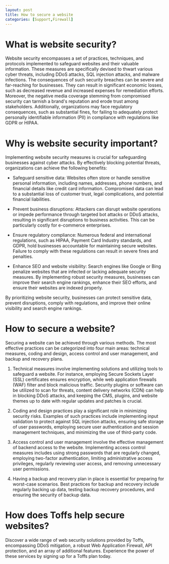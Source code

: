 ```yaml
---
layout: post
title: How to secure a website
categories: [Support,Firewall]
---
```

# What is website security?
Website security encompasses a set of practices, techniques, and protocols implemented to safeguard websites and their valuable information. These measures are specifically devised to thwart various cyber threats, including DDoS attacks, SQL injection attacks, and malware infections. The consequences of such security breaches can be severe and far-reaching for businesses. They can result in significant economic losses, such as decreased revenue and increased expenses for remediation efforts. Moreover, the negative media coverage stemming from compromised security can tarnish a brand's reputation and erode trust among stakeholders. Additionally, organizations may face regulatory consequences, such as substantial fines, for failing to adequately protect personally identifiable information (PII) in compliance with regulations like GDPR or HIPAA.

# Why is website security important?
Implementing website security measures is crucial for safeguarding businesses against cyber attacks. By effectively blocking potential threats, organizations can achieve the following benefits:

- Safeguard sensitive data: Websites often store or handle sensitive personal information, including names, addresses, phone numbers, and financial details like credit card information. Compromised data can lead to a substantial loss of customer trust, legal complications, and potential financial liabilities.

- Prevent business disruptions: Attackers can disrupt website operations or impede performance through targeted bot attacks or DDoS attacks, resulting in significant disruptions to business activities. This can be particularly costly for e-commerce enterprises.

- Ensure regulatory compliance: Numerous federal and international regulations, such as HIPAA, Payment Card Industry standards, and GDPR, hold businesses accountable for maintaining secure websites. Failure to comply with these regulations can result in severe fines and penalties.

- Enhance SEO and website visibility: Search engines like Google or Bing penalize websites that are infected or lacking adequate security measures. By implementing robust security measures, businesses can improve their search engine rankings, enhance their SEO efforts, and ensure their websites are indexed properly.

By prioritizing website security, businesses can protect sensitive data, prevent disruptions, comply with regulations, and improve their online visibility and search engine rankings.

# How to secure a website?
Securing a website can be achieved through various methods. The most effective practices can be categorized into four main areas: technical measures, coding and design, access control and user management, and backup and recovery plans.

1. Technical measures involve implementing solutions and utilizing tools to safeguard a website. For instance, employing Secure Sockets Layer (SSL) certificates ensures encryption, while web application firewalls (WAF) filter and block malicious traffic. Security plugins or software can be utilized to scan for threats, content delivery networks (CDN) can help in blocking DDoS attacks, and keeping the CMS, plugins, and website themes up to date with regular updates and patches is crucial.

2. Coding and design practices play a significant role in minimizing security risks. Examples of such practices include implementing input validation to protect against SQL injection attacks, ensuring safe storage of user passwords, employing secure user authentication and session management techniques, and minimizing the use of third-party code.

3. Access control and user management involve the effective management of backend access to the website. Implementing access control measures includes using strong passwords that are regularly changed, employing two-factor authentication, limiting administrative access privileges, regularly reviewing user access, and removing unnecessary user permissions.

4. Having a backup and recovery plan in place is essential for preparing for worst-case scenarios. Best practices for backup and recovery include regularly backing up data, testing backup recovery procedures, and ensuring the security of backup data.

# How does Toffs help secure websites?
Discover a wide range of web security solutions provided by Toffs, encompassing DDoS mitigation, a robust Web Application Firewall, API protection, and an array of additional features. Experience the power of these services by signing up for a Toffs plan today.